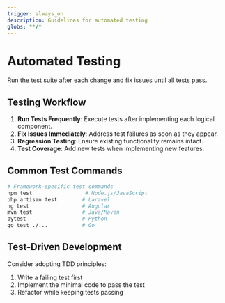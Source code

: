 ```yaml
---
trigger: always_on
description: Guidelines for automated testing
globs: **/*
---
```

# Automated Testing

Run the test suite after each change and fix issues until all tests pass.

## Testing Workflow

1. **Run Tests Frequently**: Execute tests after implementing each logical component.
2. **Fix Issues Immediately**: Address test failures as soon as they appear.
3. **Regression Testing**: Ensure existing functionality remains intact.
4. **Test Coverage**: Add new tests when implementing new features.

## Common Test Commands

```bash
# Framework-specific test commands
npm test                 # Node.js/JavaScript
php artisan test        # Laravel
ng test                 # Angular
mvn test                # Java/Maven
pytest                  # Python
go test ./...           # Go
```

## Test-Driven Development

Consider adopting TDD principles:

1. Write a failing test first
2. Implement the minimal code to pass the test
3. Refactor while keeping tests passing